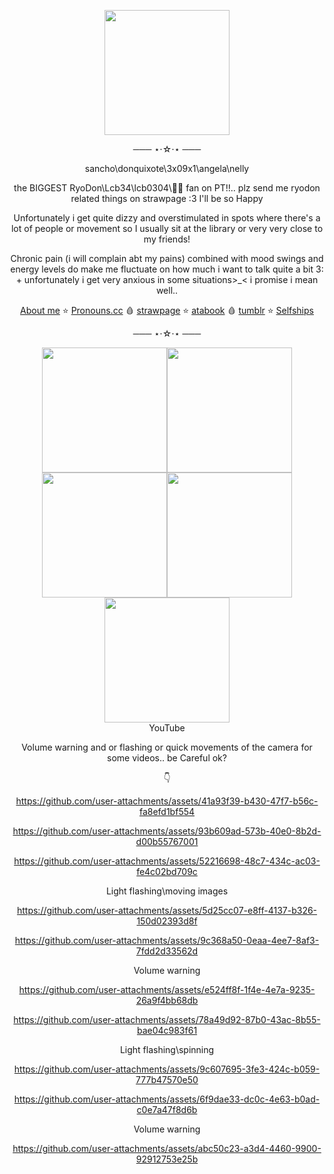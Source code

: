 
<p align=center>
<img src=https://github.com/user-attachments/assets/76423d76-2a02-4366-9acd-9ab958af48fe
 width=200 height=200></p> 
<div align=center> 
 ─── ⋆⋅☆⋅⋆ ───
 
  sancho\donquixote\3x09x1\angela\nelly

the BIGGEST RyoDon\Lcb34\lcb0304\🚬🎠 fan on PT!!.. plz send me ryodon related things on strawpage :3 I'll be so Happy

Unfortunately i get quite dizzy and overstimulated in spots where there's a lot of people or movement so I usually sit at the library or very very close to my friends! 

Chronic pain (i will complain abt my pains) combined with mood swings and energy levels do make me fluctuate on how much i want to talk quite a bit 3: + unfortunately i get very anxious in some situations>_< i promise i mean well..
 
   [About me](https://stellular.net/LCB34) ⭐
   [Pronouns.cc](https://pronouns.cc/@3x09x1) 🩸
    [strawpage](https://lcb34.straw.page/) ⭐
    [atabook](https://lcb34.atabook.org/) 🩸
    [tumblr](https://3x09x1.tumblr.com/?source=share) ⭐
    [Selfships](https://docs.google.com/spreadsheets/d/1-EU5Tw7m-dFdLTFfKA0BA86avOmRTfVgRsw-BfhHVnk/edit?usp=drivesdk)

   ─── ⋆⋅☆⋅⋆ ───
</div>

<div align=center>
<img src=https://github.com/user-attachments/assets/97dddc82-98e8-40c7-ab8e-e96159486bdd width=200 height=200><img src=https://github.com/user-attachments/assets/d3310e15-3ecc-4b26-bbca-881299a1a008 width=200 height=200><img src=https://github.com/user-attachments/assets/a0acdc57-0365-4f4b-b5e5-6b1bf002444f width=200 height=200><img src=https://github.com/user-attachments/assets/5555d30d-f407-473e-aac7-00534c1c86d8 width=200 height=200><img src=https://github.com/user-attachments/assets/f2f6b16c-ed4a-4217-894a-0bf34dc1c863  width=200 height=200>
 
</div>

<div align=center>
YouTube
 
Volume warning and or flashing or quick movements of the camera for some videos.. be Careful ok?

 👇 

https://github.com/user-attachments/assets/41a93f39-b430-47f7-b56c-fa8efd1bf554

https://github.com/user-attachments/assets/93b609ad-573b-40e0-8b2d-d00b55767001

https://github.com/user-attachments/assets/52216698-48c7-434c-ac03-fe4c02bd709c

Light flashing\moving images

https://github.com/user-attachments/assets/5d25cc07-e8ff-4137-b326-150d02393d8f

https://github.com/user-attachments/assets/9c368a50-0eaa-4ee7-8af3-7fdd2d33562d

Volume warning

https://github.com/user-attachments/assets/e524ff8f-1f4e-4e7a-9235-26a9f4bb68db

https://github.com/user-attachments/assets/78a49d92-87b0-43ac-8b55-bae04c983f61

Light flashing\spinning

https://github.com/user-attachments/assets/9c607695-3fe3-424c-b059-777b47570e50

https://github.com/user-attachments/assets/6f9dae33-dc0c-4e63-b0ad-c0e7a47f8d6b

Volume warning 

https://github.com/user-attachments/assets/abc50c23-a3d4-4460-9900-92912753e25b




</div>
